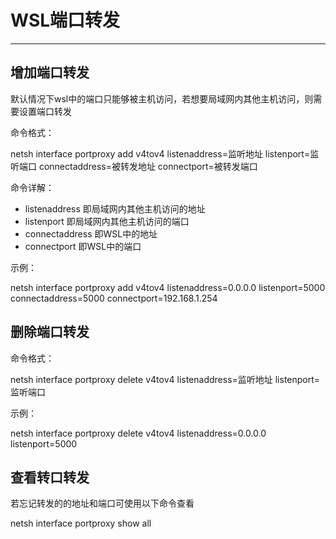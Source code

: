 # WSL端口转发

---

## 增加端口转发

默认情况下wsl中的端口只能够被主机访问，若想要局域网内其他主机访问，则需要设置端口转发

命令格式：

netsh interface portproxy add v4tov4 listenaddress=监听地址 listenport=监听端口 connectaddress=被转发地址 connectport=被转发端口

命令详解：

- listenaddress 即局域网内其他主机访问的地址
- listenport 即局域网内其他主机访问的端口
- connectaddress 即WSL中的地址
- connectport 即WSL中的端口

示例：

netsh interface portproxy add v4tov4 listenaddress=0.0.0.0 listenport=5000 connectaddress=5000 connectport=192.168.1.254

## 删除端口转发

命令格式：

netsh interface portproxy delete v4tov4 listenaddress=监听地址 listenport=监听端口

示例：

netsh interface portproxy delete v4tov4 listenaddress=0.0.0.0 listenport=5000

## 查看转口转发

若忘记转发的的地址和端口可使用以下命令查看

netsh interface portproxy show all

